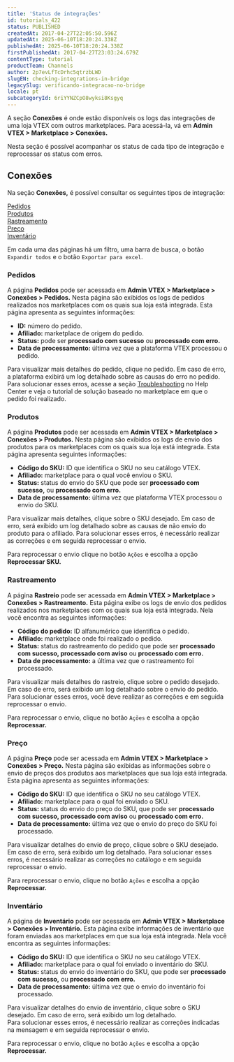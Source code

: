 ```yaml
---
title: 'Status de integrações'
id: tutorials_422
status: PUBLISHED
createdAt: 2017-04-27T22:05:50.596Z
updatedAt: 2025-06-10T18:20:24.338Z
publishedAt: 2025-06-10T18:20:24.338Z
firstPublishedAt: 2017-04-27T23:03:24.679Z
contentType: tutorial
productTeam: Channels
author: 2p7evLfTcDrhc5qtrzbLWD
slugEN: checking-integrations-in-bridge
legacySlug: verificando-integracao-no-bridge
locale: pt
subcategoryId: 6riYYNZCpO8wyksi8Ksgyq
---
```


A seção **Conexões** é onde estão disponíveis os logs das integrações de uma loja VTEX com outros marketplaces. Para acessá-la, vá em **Admin VTEX >  Marketplace > Conexões.**  

Nesta seção é possível acompanhar os status de cada tipo de integração e reprocessar os status com erros. 

## Conexões

Na seção **Conexões,** é possível consultar os seguintes tipos de integração:

[Pedidos](#pedidos)  
[Produtos](#produtos)  
[Rastreamento](#rastreamento)  
[Preço](#preco)  
[Inventário](#inventario)  

Em cada uma das páginas há um filtro, uma barra de busca, o botão `Expandir todos` e o botão `Exportar para excel`.

### Pedidos

A página **Pedidos** pode ser acessada em **Admin VTEX >  Marketplace > Conexões > Pedidos.** Nesta página são exibidos os logs de pedidos realizados nos marketplaces com os quais sua loja está integrada. Esta página apresenta as seguintes informações:  

- **ID:** número do pedido.  
- **Afiliado:** marketplace de origem do pedido.  
- **Status:** pode ser **processado com sucesso** ou **processado com erro.**  
- **Data de processamento:** última vez que a plataforma VTEX processou o pedido.  

Para visualizar mais detalhes do pedido, clique no pedido. Em caso de erro, a plataforma exibirá um log detalhado sobre as causas do erro no pedido. Para solucionar esses erros, acesse a seção [Troubleshooting](https://help.vtex.com/pt/subcategory/integracoes--2LcLWCYaEm5qPmOuYUiKIS) no Help Center e veja o tutorial de solução baseado no marketplace em que o pedido foi realizado.  

### Produtos  
A página **Produtos** pode ser acessada em **Admin VTEX >  Marketplace > Conexões > Produtos.** Nesta página são exibidos os logs de envio dos produtos para os marketplaces com os quais sua loja está integrada. Esta página apresenta  seguintes informações:  

- **Código do SKU:** ID que identifica o SKU no seu catálogo VTEX.  
- **Afiliado:** marketplace para o qual você enviou o SKU.  
- **Status:** status do envio do SKU que pode ser **processado com sucesso,** ou **processado com erro.**  
- **Data de processamento:** última vez que plataforma VTEX processou o envio do SKU.  

Para visualizar mais detalhes, clique sobre o SKU desejado. Em caso de erro, será exibido um log detalhado sobre as causas de não envio do produto para o afiliado. Para solucionar esses erros, é necessário realizar as correções e em seguida reprocessar o envio.

Para reprocessar o envio clique no botão `Ações` e escolha a opção **Reprocessar SKU.**  

### Rastreamento

A página **Rastreio** pode ser acessada em **Admin VTEX >  Marketplace > Conexões > Rastreamento.** Esta página exibe os logs de envio dos pedidos realizados nos marketplaces com os quais sua loja está integrada. Nela você encontra as seguintes informações:  

- **Código do pedido:** ID alfanumérico que identifica o pedido.  
- **Afiliado:** marketplace onde foi realizado o pedido.  
- **Status:** status do rastreamento do pedido que pode ser **processado com sucesso, processado com aviso** ou **processado com erro.**  
- **Data de processamento:** a última vez que o rastreamento foi processado.  

Para visualizar mais detalhes do rastreio, clique sobre o pedido desejado. Em caso de erro, será exibido um log detalhado sobre o envio do pedido. 
Para solucionar esses erros, você deve realizar as correções e em seguida reprocessar o envio.

Para reprocessar o envio, clique no botão `Ações` e escolha a opção **Reprocessar.**  

### Preço  

A página **Preço** pode ser acessada em **Admin VTEX >  Marketplace > Conexões > Preço.** Nesta página são exibidas as informações sobre o envio de preços dos produtos aos marketplaces que sua loja está integrada. Esta página apresenta as seguintes informações:  

- **Código do SKU:** ID que identifica o SKU no seu catálogo VTEX.  
- **Afiliado:** marketplace para o qual foi enviado o SKU.  
- **Status:** status do envio do preço do SKU, que pode ser **processado com sucesso, processado com aviso** ou **processado com erro.**  
- **Data de processamento:** última vez que o envio do preço do SKU foi processado.  

Para visualizar detalhes do envio de preço, clique sobre o SKU desejado. Em caso de erro, será exibido um log detalhado. 
Para solucionar esses erros, é necessário realizar as correções no catálogo e em seguida reprocessar o envio.  

Para reprocessar o envio, clique no botão `Ações` e escolha a opção **Reprocessar.**  

### Inventário

A página de **Inventário** pode ser acessada em **Admin VTEX >  Marketplace > Conexões > Inventário.** Esta página exibe informações de inventário que foram enviadas aos marketplaces em que sua loja está integrada. Nela você encontra as seguintes informações:

- **Código do SKU:** ID que identifica o SKU no seu catálogo VTEX.  
- **Afiliado:** marketplace para o qual foi enviado o inventário do SKU.  
- **Status:** status do envio do inventário do SKU, que pode ser **processado com sucesso,** ou **processado com erro.**  
- **Data de processamento:** última vez que o envio do inventário foi processado.  

Para visualizar detalhes do envio de inventário, clique sobre o SKU desejado. Em caso de erro, será exibido um log detalhado.  
Para solucionar esses erros, é necessário realizar as correções indicadas na mensagem e em seguida reprocessar o envio.  

Para reprocessar o envio, clique no botão `Ações` e escolha a opção **Reprocessar.**  
